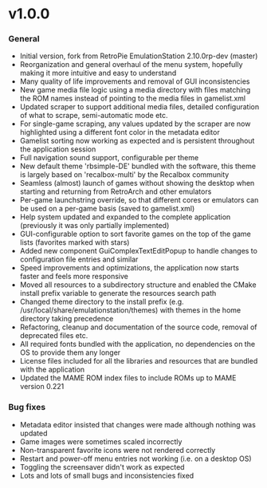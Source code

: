 v1.0.0
======

### General

* Initial version, fork from RetroPie EmulationStation 2.10.0rp-dev (master)
* Reorganization and general overhaul of the menu system, hopefully making it more intuitive and easy to understand
* Many quality of life improvements and removal of GUI inconsistencies
* New game media file logic using a media directory with files matching the ROM names instead of pointing to the media files in gamelist.xml
* Updated scraper to support additional media files, detailed configuration of what to scrape, semi-automatic mode etc.
* For single-game scraping, any values updated by the scraper are now highlighted using a different font color in the metadata editor
* Gamelist sorting now working as expected and is persistent throughout the application session
* Full navigation sound support, configurable per theme
* New default theme 'rbsimple-DE' bundled with the software, this theme is largely based on 'recalbox-multi' by the Recalbox community
* Seamless (almost) launch of games without showing the desktop when starting and returning from RetroArch and other emulators
* Per-game launchstring override, so that different cores or emulators can be used on a per-game basis (saved to gamelist.xml)
* Help system updated and expanded to the complete application (previously it was only partially implemented)
* GUI-configurable option to sort favorite games on the top of the game lists (favorites marked with stars)
* Added new component GuiComplexTextEditPopup to handle changes to configuration file entries and similar
* Speed improvements and optimizations, the application now starts faster and feels more responsive
* Moved all resources to a subdirectory structure and enabled the CMake install prefix variable to generate the resources search path
* Changed theme directory to the install prefix (e.g. /usr/local/share/emulationstation/themes) with themes in the home directory taking precedence
* Refactoring, cleanup and documentation of the source code, removal of deprecated files etc.
* All required fonts bundled with the application, no dependencies on the OS to provide them any longer
* License files included for all the libraries and resources that are bundled with the application
* Updated the MAME ROM index files to include ROMs up to MAME version 0.221

### Bug fixes

* Metadata editor insisted that changes were made although nothing was updated
* Game images were sometimes scaled incorrectly
* Non-transparent favorite icons were not rendered correctly
* Restart and power-off menu entries not working (i.e. on a desktop OS)
* Toggling the screensaver didn't work as expected
* Lots and lots of small bugs and inconsistencies fixed
